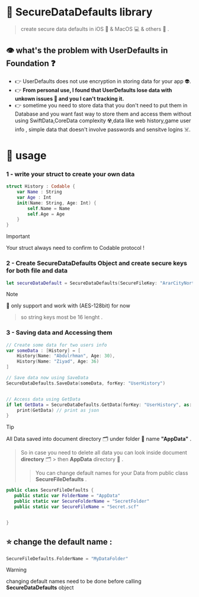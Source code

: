 # 🔐 SecureDataDefaults library
> create secure data defaults in iOS 📱 & MacOS 💻 & others 💎 .


## 👁️ what's the problem with UserDefaults in Foundation ❓
- 👉 UserDefaults does not use encryption in storing data for your app 👽.
- 👉 **From personal use, I found that UserDefaults lose data with unkown issues 🤔 and you I can't tracking it.**
- 👉 sometime you need to store data that you don't need to put them in Database and you want fast way to store them and access them without using SwiftData,CoreData complexity ☢️,data like web history,game user info , simple data that doesn't involve passwords and sensitve logins ☠️.




# 🎯 usage 
### 1 - write your struct to create your own data 
```swift
struct History : Codable {
    var Name : String
    var Age : Int
    init(Name: String, Age: Int) {
        self.Name = Name
        self.Age = Age
    }
}
```
> [!IMPORTANT]
> Your struct always need to confirm to Codable protocol !


### 2 - Create SecureDataDefaults Object and create secure keys for both file and data
```swift
let secureDataDefault = SecureDataDefaults(SecureFileKey: "ArarCityNorthBor", DataKey: "_DataDefaultArar")
```
> [!NOTE]
> 🔑 only support and work with (AES-128bit) for now 
>  > so string keys most be 16 lenght .



### 3 - Saving data and Accessing them
```swift
// Create some data for two users info 
var someData : [History] = [
    History(Name: "Abdulrhman", Age: 30),
    History(Name: "Ziyad", Age: 36)
]

// Save data now using SaveData
SecureDataDefaults.SaveData(someData, forKey: "UserHistory")


// Access data using GetData
if let GetData = SecureDataDefaults.GetData(forKey: "UserHistory", as: [History].self) {
    print(GetData) // print as json 
}
```

> [!TIP]
> All Data saved into document directory 🗂️ under folder 📂 name **"AppData"** .
> > So in case you need to delete all data you can look inside document **directory** 🗂️ > then **AppData** directory 📂 .
> > > You can change default names for your Data from public class **SecureFileDefaults** .
 ```swift
public class SecureFileDefaults {
    public static var FolderName = "AppData"
    public static var SecureFolderName = "SecretFolder"
    public static var SecureFileName = "Secret.scf" 


}
```
## ⭐ change the default name :
```swift
SecureFileDefaults.FolderName = "MyDataFolder" 
```
> [!WARNING]
> changing default names need to be done before calling **SecureDataDefaults** object 

